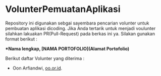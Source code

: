 # VolunterPemuatanAplikasi
Repository ini digunakan sebgai sayembara pencarian volunter untuk pembuatan aplikasi dicoding. Jika Anda tertarik untuk menjadi voulunter 
silahkan lakuakan PR(Pull-Request) pada berkas ini ya. Silakan gunakan format berikut : 

**\*Nama lengkap, [NAMA PORTOFOLIO](Alamat Portofolio)**  


Berikut daftar Volunter yang diterima :
*  Oon Arfiandwi, [oo.or.id](https://oo.or.id).
